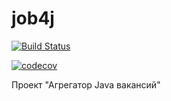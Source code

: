 # job4j

[![Build Status](https://travis-ci.org/shaliginandrew/job4j_grabber.svg?branch=master)](https://travis-ci.org/shaliginandrew/job4j_grabber)

[![codecov](https://codecov.io/gh/shaliginandrew/job4j_grabber/branch/master/graph/badge.svg?token=SRZRSGY30R)](https://codecov.io/gh/shaliginandrew/job4j_grabber)


Проект "Агрегатор Java вакансий" 
